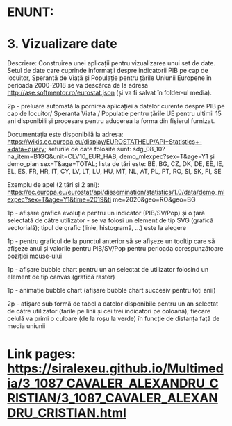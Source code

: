 # ENUNT:
# 3. Vizualizare date
Descriere: Construirea unei aplicații pentru vizualizarea unui set de date. Setul de date care cuprinde informații despre indicatorii PIB pe cap de locuitor, Speranță de Viață și Populație pentru țările Uniunii Europene în perioada 2000-2018 se va descărca de la adresa http://ase.softmentor.ro/eurostat.json (și va fi salvat în folder-ul media).

2p - preluare automată la pornirea aplicației a datelor curente despre PIB pe cap de locuitor/ Speranta Viata / Populatie pentru țările UE pentru ultimii 15 ani disponibili și procesare pentru aducerea la forma din fișierul furnizat.

Documentația este disponibilă la adresa: https://wikis.ec.europa.eu/display/EUROSTATHELP/API+Statistics+-+data+query; seturile de date folosite sunt: sdg_08_10?na_item=B1GQ&unit=CLV10_EUR_HAB, demo_mlexpec?sex=T&age=Y1 și demo_pjan sex=T&age=TOTAL; lista de țări este: BE, BG, CZ, DK, DE, EE, IE, EL, ES, FR, HR, IT, CY, LV, LT, LU, HU, MT, NL, AT, PL, PT, RO, SI, SK, FI, SE

Exemplu de apel (2 țări și 2 ani): https://ec.europa.eu/eurostat/api/dissemination/statistics/1.0/data/demo_mlexpec?sex=T&age=Y1&time=2019&ti
me=2020&geo=RO&geo=BG

1p - afișare grafică evoluție pentru un indicator (PIB/SV/Pop) și o țară selectată de către utilizator - se va folosi un element de tip SVG (grafică vectorială); tipul de grafic (linie, histogramă, …) este la alegere

1p - pentru graficul de la punctul anterior să se afișeze un tooltip care să afișeze anul și valorile pentru PIB/SV/Pop pentru perioada corespunzătoare poziției mouse-ului

1p - afișare bubble chart pentru un an selectat de utilizator folosind un element de tip canvas (grafică raster)

1p - animație bubble chart (afișare bubble chart succesiv pentru toți anii)

2p - afișare sub formă de tabel a datelor disponibile pentru un an selectat de către utilizator (tarile pe linii și cei trei indicatori pe coloană); fiecare celulă va primi o culoare (de la roșu la verde) în funcție de distanța față de media uniunii


# Link pages: https://siralexeu.github.io/Multimedia/3_1087_CAVALER_ALEXANDRU_CRISTIAN/3_1087_CAVALER_ALEXANDRU_CRISTIAN.html

